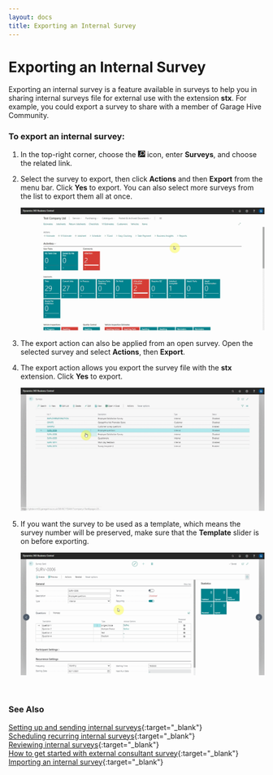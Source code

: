 ```yaml
---
layout: docs
title: Exporting an Internal Survey
---
```


# Exporting an Internal Survey

Exporting an internal survey is a feature available in surveys to help you in sharing internal surveys file for external use with the extension **stx**. For example, you could export a survey to share with a member of Garage Hive Community.

### To export an internal survey:
1. In the top-right corner, choose the ![](media/search_icon.png) icon, enter **Surveys**, and choose the related link.
2. Select the survey to export, then click **Actions** and then **Export** from the menu bar. Click **Yes** to export. You can also select more surveys from the list to export them all at once.

   ![](media/garagehive-internal-surveys0003.gif)

3. The export action can also be applied from an open survey. Open the selected survey and select **Actions**, then **Export**.
4. The export action allows you export the survey file with the **stx** extension. Click **Yes** to export.

   ![](media/garagehive-internal-surveys0004.gif)

4. If you want the survey to be used as a template, which means the survey number will be preserved, make sure that the **Template** slider is on before exporting.
 
   ![](media/garagehive-internal-surveys0005.gif)

<br>

### **See Also**

[Setting up and sending internal surveys](garagehive-setting-up-and-sending-internal-surveys.html){:target="_blank"} \
[Scheduling recurring internal surveys](garagehive-scheduling-recurring-internal-surveys.html){:target="_blank"} \
[Reviewing internal surveys](reviewing-internal-surveys.html){:target="_blank"} \
[How to get started with external consultant survey](garagehive-how-to-get-started-with-external-consultant-survey.html){:target="_blank"} \
[Importing an internal survey](garagehive-importing-an-internal-survey.html){:target="_blank"}